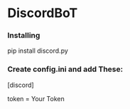 # DiscordBoT


### Installing

pip install discord.py

### Create config.ini and add These:

[discord]

token = Your Token
